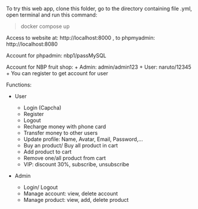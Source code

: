 To try this web app, clone this folder, go to the directory containing file .yml, open terminal and run this command:
> docker compose up

Access to website at: http://localhost:8000 , to phpmyadmin: http://localhost:8080 

Account for phpadmin: nbp1/passMySQL

Account for NBP fruit shop:
    + Admin: admin/admin123
    + User: naruto/12345
    + You can register to get account for user

Functions:
- User
    + Login (Capcha)
    + Register
    + Logout
    + Recharge money with phone card
    + Transfer money to other users
    + Update profile: Name, Avatar, Email, Password,...
    + Buy an product/ Buy all product in cart
    + Add product to cart
    + Remove one/all product from cart
    + VIP: discount 30%, subscribe, unsubscribe

- Admin
    + Login/ Logout
    + Manage account: view, delete account
    + Manage product: view, add, delete product
